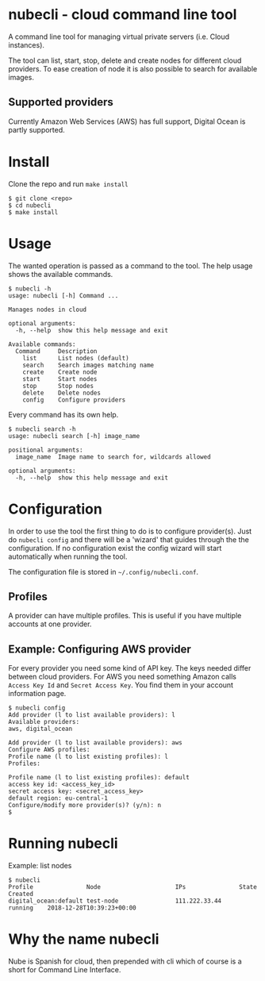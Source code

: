 # nubecli - cloud command line tool

A command line tool for managing virtual private servers (i.e. Cloud instances).

The tool can list, start, stop, delete and create nodes for different cloud
providers. To ease creation of node it is also possible to search for available
images.

## Supported providers

Currently Amazon Web Services (AWS) has full support, Digital Ocean is partly
supported.


# Install

Clone the repo and run `make install`

```
$ git clone <repo>
$ cd nubecli
$ make install
```


# Usage

The wanted operation is passed as a command to the tool. The help usage
shows the available commands.

```
$ nubecli -h
usage: nubecli [-h] Command ...

Manages nodes in cloud

optional arguments:
  -h, --help  show this help message and exit

Available commands:
  Command     Description
    list      List nodes (default)
    search    Search images matching name
    create    Create node
    start     Start nodes
    stop      Stop nodes
    delete    Delete nodes
    config    Configure providers
```

Every command has its own help.

```
$ nubecli search -h
usage: nubecli search [-h] image_name

positional arguments:
  image_name  Image name to search for, wildcards allowed

optional arguments:
  -h, --help  show this help message and exit
```

# Configuration

In order to use the tool the first thing to do is to configure provider(s).
Just do `nubecli config` and there will be a 'wizard' that guides through the
the configuration. If no configuration exist the config wizard will start
automatically when running the tool.

The configuration file is stored in `~/.config/nubecli.conf`.

## Profiles

A provider can have multiple profiles. This is useful if you have multiple
accounts at one provider.

## Example: Configuring AWS provider

For every provider you need some kind of API key. The keys needed differ
between cloud providers. For AWS you need something Amazon calls
`Access Key Id` and `Secret Access Key`. You find them in your account
information page.

```
$ nubecli config
Add provider (l to list available providers): l
Available providers:
aws, digital_ocean

Add provider (l to list available providers): aws
Configure AWS profiles:
Profile name (l to list existing profiles): l
Profiles:

Profile name (l to list existing profiles): default
access key id: <access_key_id>
secret access key: <secret_access_key>
default region: eu-central-1
Configure/modify more provider(s)? (y/n): n
$
```

# Running nubecli

Example: list nodes

```
$ nubecli
Profile               Node                     IPs               State      Created
digital_ocean:default test-node                111.222.33.44     running    2018-12-28T10:39:23+00:00
```


# Why the name nubecli

Nube is Spanish for cloud, then prepended with cli which of course is a short
for Command Line Interface.

